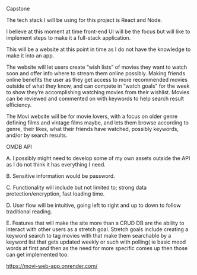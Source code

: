 Capstone 

The tech stack I will be using for this project is React and Node.

I believe at this moment at time front-end UI will be the focus but will like to implement steps to make it a full-stack application.

This will be a website at this point in time as I do not have the knowledge to make it into an app.

The website will let users create “wish lists” of movies they want to watch soon and offer info where to stream them online possibly.  Making friends online benefits the user as they get access to more recommended movies outside of what they know, and can compete in “watch goals” for the week to show they’re accomplishing watching movies from their wishlist.  Movies can be reviewed and commented on with keywords to help search result efficiency.

The Movi website will be for movie lovers, with a focus on older genre defining films and vintage films maybe, and lets them browse according to genre, their likes, what their friends have watched, possibly keywords, and/or by search results.

OMDB API

A. I possibly might need to develop some of my own assets outside the API as I do not think it has everything I need.

B. Sensitive information would be password.

C. Functionality will include but not limited to; strong data protection/encryption, fast loading time.

D. User flow will be intuitive, going left to right and up to down to follow traditional reading.

E. Features that will make the site more than a CRUD DB are the ability to interact with other users as a stretch goal.  Stretch goals include creating a keyword search to tag movies with that make them searchable by a keyword list that gets updated weekly or such with polling( ie basic mood words at first and then as the need for more specific comes up then those can get implemented too.

https://movi-web-app.onrender.com/


